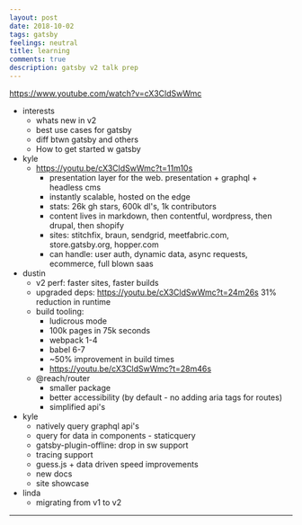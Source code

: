 ```yaml
---
layout: post
date: 2018-10-02
tags: gatsby
feelings: neutral
title: learning
comments: true
description: gatsby v2 talk prep
---
```


https://www.youtube.com/watch?v=cX3CldSwWmc

- interests
  - whats new in v2
  - best use cases for gatsby
  - diff btwn gatsby and others
  - How to get started w gatsby
- kyle
  - https://youtu.be/cX3CldSwWmc?t=11m10s
    - presentation layer for the web. presentation + graphql + headless cms
    - instantly scalable, hosted on the edge
    - stats: 26k gh stars, 600k dl's, 1k contributors
    - content lives in markdown, then contentful, wordpress, then drupal, then shopify
    - sites: stitchfix, braun, sendgrid, meetfabric.com, store.gatsby.org, hopper.com
    - can handle: user auth, dynamic data, async requests, ecommerce, full blown saas
- dustin
  - v2 perf: faster sites, faster builds
  - upgraded deps: https://youtu.be/cX3CldSwWmc?t=24m26s 31% reduction in runtime
  - build tooling: 
    - ludicrous mode
    - 100k pages in 75k seconds
    - webpack 1-4
    - babel 6-7
    - ~50% improvement in build times
    - https://youtu.be/cX3CldSwWmc?t=28m46s
  - @reach/router 
    - smaller package
    - better accessibility (by default - no adding aria tags for routes)
    - simplified api's
- kyle
  - natively query graphql api's
  - query for data in components - staticquery
  - gatsby-plugin-offline: drop in sw support
  - tracing support
  - guess.js + data driven speed improvements
  - new docs
  - site showcase
- linda
  - migrating from v1 to v2
    

---

